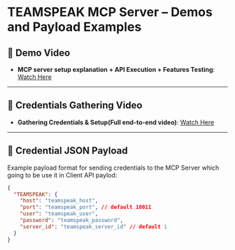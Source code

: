 # TEAMSPEAK MCP Server – Demos and Payload Examples

## 🎥 Demo Video
- **MCP server setup explanation + API Execution + Features Testing**: [Watch Here](https://drive.google.com/file/d/1VJYpuMiDazJhP0K4-bRVdWuJIXbBgHz7/view?usp=sharing)

---

## 🎥 Credentials Gathering Video
- **Gathering Credentials & Setup(Full end-to-end video)**: [Watch Here](https://drive.google.com/file/d/17YKctUxinQTfKZvBqqFi07l8lrme_26w/view?usp=sharing)

---

## 🔐 Credential JSON Payload
Example payload format for sending credentials to the MCP Server which going to be use it in Client API paylod:
```json
{
  "TEAMSPEAK": {
    "host": "teamspeak_host",
    "port": "teamspeak_port", // default 10011
    "user": "teamspeak_user", 
    "password": "teamspeak_password",
    "server_id": "teamspeak_server_id" // default 1
  }
}
```
